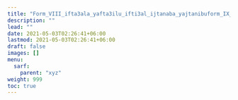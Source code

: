 ```yaml
---
title: "Form_VIII_ifta3ala_yafta3ilu_ifti3al_ijtanaba_yajtanibuform_IX_if3alla_yaf3allu_if3ilal_ihmarra_yahmarru_lafif_maqrun"
description: ""
lead: ""
date: 2021-05-03T02:26:41+06:00
lastmod: 2021-05-03T02:26:41+06:00
draft: false
images: []
menu: 
  sarf:
    parent: "xyz"
weight: 999
toc: true
---
```



